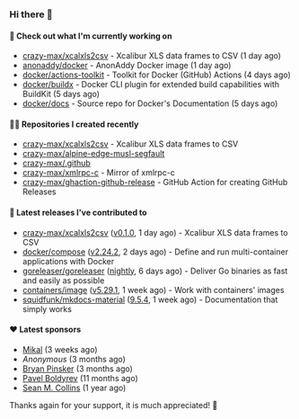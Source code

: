 ### Hi there 👋

#### 👷 Check out what I'm currently working on

- [crazy-max/xcalxls2csv](https://github.com/crazy-max/xcalxls2csv) - Xcalibur XLS data frames to CSV (1 day ago)
- [anonaddy/docker](https://github.com/anonaddy/docker) - AnonAddy Docker image (1 day ago)
- [docker/actions-toolkit](https://github.com/docker/actions-toolkit) - Toolkit for Docker (GitHub) Actions (4 days ago)
- [docker/buildx](https://github.com/docker/buildx) - Docker CLI plugin for extended build capabilities with BuildKit (5 days ago)
- [docker/docs](https://github.com/docker/docs) - Source repo for Docker&#39;s Documentation (5 days ago)

#### 👨‍💻 Repositories I created recently

- [crazy-max/xcalxls2csv](https://github.com/crazy-max/xcalxls2csv) - Xcalibur XLS data frames to CSV
- [crazy-max/alpine-edge-musl-segfault](https://github.com/crazy-max/alpine-edge-musl-segfault)
- [crazy-max/.github](https://github.com/crazy-max/.github)
- [crazy-max/xmlrpc-c](https://github.com/crazy-max/xmlrpc-c) - Mirror of xmlrpc-c
- [crazy-max/ghaction-github-release](https://github.com/crazy-max/ghaction-github-release) - GitHub Action for creating GitHub Releases

#### 🚀 Latest releases I've contributed to

- [crazy-max/xcalxls2csv](https://github.com/crazy-max/xcalxls2csv) ([v0.1.0](https://github.com/crazy-max/xcalxls2csv/releases/tag/v0.1.0), 1 day ago) - Xcalibur XLS data frames to CSV
- [docker/compose](https://github.com/docker/compose) ([v2.24.2](https://github.com/docker/compose/releases/tag/v2.24.2), 2 days ago) - Define and run multi-container applications with Docker
- [goreleaser/goreleaser](https://github.com/goreleaser/goreleaser) ([nightly](https://github.com/goreleaser/goreleaser/releases/tag/nightly), 6 days ago) - Deliver Go binaries as fast and easily as possible
- [containers/image](https://github.com/containers/image) ([v5.29.1](https://github.com/containers/image/releases/tag/v5.29.1), 1 week ago) - Work with containers&#39; images
- [squidfunk/mkdocs-material](https://github.com/squidfunk/mkdocs-material) ([9.5.4](https://github.com/squidfunk/mkdocs-material/releases/tag/9.5.4), 1 week ago) - Documentation that simply works

#### ❤️ Latest sponsors
- [Mikal](https://github.com/Ifiht) (3 weeks ago)
- _Anonymous_ (3 months ago)
- [Bryan Pinsker](https://github.com/BryanPinsker) (3 months ago)
- [Pavel Boldyrev](https://github.com/bpg) (11 months ago)
- [Sean M. Collins](https://github.com/sc68cal) (1 year ago)

Thanks again for your support, it is much appreciated! 🙏
